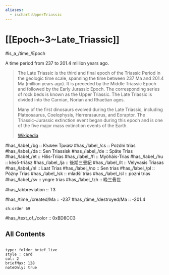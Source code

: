 ```yaml
---
aliases:
  - ischart:UpperTriassic
---
```


# [[Epoch~3~Late_Triassic]] 

#is_a_/time_/Epoch 

A time period from 237 to 201.4 million years ago. 

> The Late Triassic is the third and final epoch of the Triassic Period in the geologic time scale, spanning the time between 237 Ma and 201.4 Ma (million years ago). It is preceded by the Middle Triassic Epoch and followed by the Early Jurassic Epoch. The corresponding series of rock beds is known as the Upper Triassic. The Late Triassic is divided into the Carnian, Norian and Rhaetian ages.
>
> Many of the first dinosaurs evolved during the Late Triassic, including Plateosaurus, Coelophysis, Herrerasaurus, and Eoraptor. The Triassic–Jurassic extinction event began during this epoch and  is one of the five major mass extinction events of the Earth.
>
> [Wikipedia](https://en.wikipedia.org/wiki/Late%20Triassic)

#has_/label_/bg  :: Къѿен Триаѿ
#has_/label_/cs  :: Pozdní trias
#has_/label_/da  :: Sen Triassisk
#has_/label_/de  :: Späte Trias
#has_/label_/et  :: Hilis-Triias
#has_/label_/fi  :: Myöhäis-Trias
#has_/label_/hu  :: késő-triász
#has_/label_/ja  :: 後期三畳紀
#has_/label_/lt  :: Vėlyvasis Triasas
#has_/label_/nl  :: Laat Trias
#has_/label_/no  :: Sen trias
#has_/label_/pl  :: Późny Trias
#has_/label_/sk  :: mladší trias
#has_/label_/sl  :: pozni trias
#has_/label_/sv  :: yngre trias
#has_/label_/zh  :: 晚三叠世

#has_/abbreviation :: T3

#has_/time_/created/Ma :: -237 
#has_/time_/destroyed/Ma :: -201.4 

    sh:order 69 

#has_/text_of_/color :: 0xBD8CC3

## All Contents

```folderv
```

```ccard
type: folder_brief_live
style : card
col: 2
briefMax: 128
noteOnly: true
```


